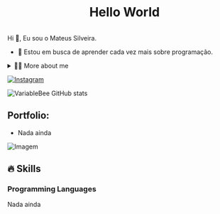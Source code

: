 <!--título-->
<div id="user-content-toc">
  <ul align="center">
    <summary><h1 style="display: inline-block">Hello World</h1></summary>
</div>

<!-- Presentation -->
<p>
  Hi 👋, Eu sou o Mateus Silveira.

  - 🔭 Estou em busca de aprender cada vez mais sobre programação.
</p>

<!-- Dropdown -->
<details>
  <summary>👨‍💻 More about me</summary>

  - 💬 Tenho 22 anos, sempre tive uma certa curiosidade pelo meio, mas só agora essa ideia vem amadurecendo na minha mente.

  - ⚡ Gosto de ler, assistir e ir para academia, mas atualmente não faço nada disso. Espero mudar em breve.
</details>

<!-- Links -->
[![Instagram](https://img.shields.io/badge/Instagram-E4405F?style=for-the-badge&logo=instagram&logoColor=white)](https://www.instagram.com/_.eumateus?igsh=cHBzdjJvbHRrNmVp)

<!--Estatísticas do Github-->
![VariableBee GitHub stats](https://github-readme-stats.vercel.app/api?username=devsilveira&show_icons=true&theme=dark)


<!-- Portfolio -->
## Portfolio:
- Nada ainda

<!-- GIF -->
<p align="left">
  <img align="center" src="https://media.giphy.com/media/NnMH7LDpZTPZS/giphy.gif?cid=790b76119u7sa91gjrckcj4bmpl2jrwoyr2e1q888qocqehw&ep=v1_gifs_search&rid=giphy.gif&ct=g" alt="Imagem">
</p>

## 🔥 Skills
<!-- Skills: Programming Languages -->
  <div style="flex-basis: 48%;">
    <h3>Programming Languages</h3>
    Nada ainda
